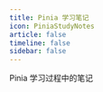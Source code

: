 ```yaml
---
title: Pinia 学习笔记
icon: PiniaStudyNotes
article: false
timeline: false
sidebar: false
---
```

Pinia 学习过程中的笔记

<Catalog base='/PiniaStudyNotes/' level=1 />
